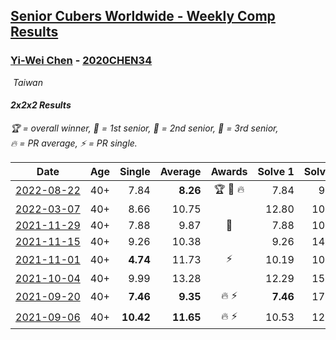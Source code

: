 <style>table {white-space: nowrap;}</style>
<link rel="stylesheet" type="text/css" href="/scw-comp/css/flags.css" />

## [Senior Cubers Worldwide - Weekly Comp Results](/scw-comp/results/)
### [Yi-Wei Chen](README.md) - [2020CHEN34](https://www.worldcubeassociation.org/persons/2020CHEN34?event=222)

<i class="flag flag-TW" />&nbsp;Taiwan

#### 2x2x2 Results

<span style="white-space: nowrap;">🏆 = overall winner</span>, <span style="white-space: nowrap;">🥇 = 1st senior</span>, <span style="white-space: nowrap;">🥈 = 2nd senior</span>, <span style="white-space: nowrap;">🥉 = 3rd senior</span>, <span style="white-space: nowrap;">🔥 = PR average</span>, <span style="white-space: nowrap;">⚡ = PR single</span>.

| Date | Age | Single | Average | Awards | Solve 1 | Solve 2 | Solve 3 | Solve 4 | Solve 5 | Video |
| :--: | :--: | --: | --: | :--: | --: | --: | --: | --: | --: | :-- |
| [2022-08-22](../../results/2022-08-22/222.md) | 40+ | 7.84 | **8.26** | 🏆 🥇 🔥 | 7.84 | 9.85 | 8.36 | 7.84 | 8.57 | [Desktop](https://www.facebook.com/events/1050714292295463/permalink/1057517761615116) / [Mobile](https://m.facebook.com/events/1050714292295463?view=permalink&id=1057517761615116) |
| [2022-03-07](../../results/2022-03-07/222.md) | 40+ | 8.66 | 10.75 |  | 12.80 | 10.05 | 13.72 | 9.40 | 8.66 | [Desktop](https://www.facebook.com/events/543808583529148/permalink/548948929681780) / [Mobile](https://m.facebook.com/events/543808583529148?view=permalink&id=548948929681780) |
| [2021-11-29](../../results/2021-11-29/222.md) | 40+ | 7.88 | 9.87 | 🥉 | 7.88 | 10.67 | 9.60 | 9.33 | 14.33 | [Desktop](https://www.facebook.com/events/401731615009477/permalink/408496537666318) / [Mobile](https://m.facebook.com/events/401731615009477?view=permalink&id=408496537666318) |
| [2021-11-15](../../results/2021-11-15/222.md) | 40+ | 9.26 | 10.38 |  | 9.26 | 14.50 | 9.34 | 11.81 | 9.98 | [Desktop](https://www.facebook.com/events/717487009641909/permalink/722511262472817) / [Mobile](https://m.facebook.com/events/717487009641909?view=permalink&id=722511262472817) |
| [2021-11-01](../../results/2021-11-01/222.md) | 40+ | **4.74** | 11.73 | ⚡ | 10.19 | 10.53 | 23.00 | **4.74** | 14.47 | [Desktop](https://www.facebook.com/events/556108165479652/permalink/559854225105046) / [Mobile](https://m.facebook.com/events/556108165479652?view=permalink&id=559854225105046) |
| [2021-10-04](../../results/2021-10-04/222.md) | 40+ | 9.99 | 13.28 |  | 12.29 | 15.64 | 11.90 | 9.99 | DNF | [Desktop](https://www.facebook.com/events/1102565390277531/permalink/1110689739465096) / [Mobile](https://m.facebook.com/events/1102565390277531?view=permalink&id=1110689739465096) |
| [2021-09-20](../../results/2021-09-20/222.md) | 40+ | **7.46** | **9.35** | 🔥 ⚡ | **7.46** | 17.18 | 8.63 | 9.91 | 9.52 | [Desktop](https://www.facebook.com/events/836337370416586/permalink/839866716730318) / [Mobile](https://m.facebook.com/events/836337370416586?view=permalink&id=839866716730318) |
| [2021-09-06](../../results/2021-09-06/222.md) | 40+ | **10.42** | **11.65** | 🔥 ⚡ | 10.53 | 12.74 | 16.96 | 11.67 | **10.42** | [Desktop](https://www.facebook.com/events/208105634636421/permalink/211508407629477) / [Mobile](https://m.facebook.com/events/208105634636421?view=permalink&id=211508407629477) |


<!-- Global site tag (gtag.js) - Google Analytics -->
<script async src="https://www.googletagmanager.com/gtag/js?id=UA-86348435-3"></script>
<script>window.dataLayer = window.dataLayer || []; function gtag() {dataLayer.push(arguments);} gtag('js', new Date()); gtag('config', 'UA-86348435-3');</script>
